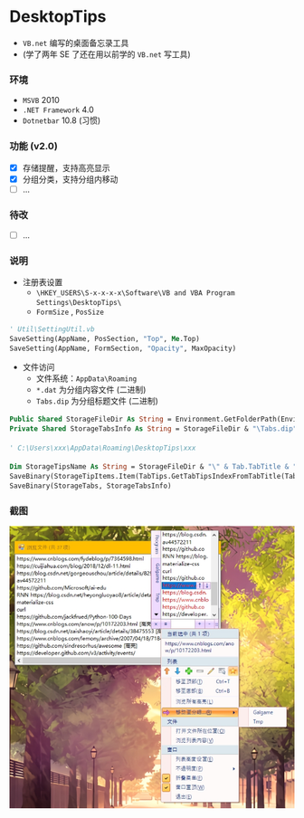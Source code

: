# DesktopTips
+ `VB.net` 编写的桌面备忘录工具
+ (学了两年 SE 了还在用以前学的 `VB.net` 写工具)

### 环境
+ `MSVB` 2010
+ `.NET Framework` 4.0
+ `Dotnetbar` 10.8 (习惯)

### 功能 (v2.0)
+ [x] 存储提醒，支持高亮显示
+ [x] 分组分类，支持分组内移动
+ [ ] ...

### 待改
+ [ ] ...

### 说明
+ 注册表设置
    + `\HKEY_USERS\S-x-x-x-x\Software\VB and VBA Program Settings\DesktopTips\`
    + `FormSize` , `PosSize`

```vb
' Util\SettingUtil.vb
SaveSetting(AppName, PosSection, "Top", Me.Top)
SaveSetting(AppName, FormSection, "Opacity", MaxOpacity)
```

+ 文件访问
	+ 文件系统：`AppData\Roaming`
    + `*.dat` 为分组内容文件 (二进制)
    + `Tabs.dip` 为分组标题文件 (二进制)

```vb
Public Shared StorageFileDir As String = Environment.GetFolderPath(Environment.SpecialFolder.ApplicationData) & "\DesktopTips"
Private Shared StorageTabsInfo As String = StorageFileDir & "\Tabs.dip"

' C:\Users\xxx\AppData\Roaming\DesktopTips\xxx

Dim StorageTipsName As String = StorageFileDir & "\" & Tab.TabTitle & ".dat"
SaveBinary(StorageTipItems.Item(TabTips.GetTabTipsIndexFromTabTitle(Tab.TabTitle, StorageTipItems)), StorageTipsName)
SaveBinary(StorageTabs, StorageTabsInfo)
```

### 截图
![ScreenShot](./assets/ScreenShot.jpg)